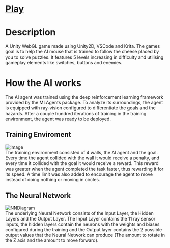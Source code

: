 # [Play](https://Davo0416.github.io/MouseAI/)

# **Description**
A Unity WebGL game made using Unity2D, VSCode and Krita. The games goal is to help the AI mouse that is trained to follow the cheese placed by you to solve puzzles. It features 5 levels increasing in difficulty and utilising gameplay elements like switches, buttons and enemies.

# **How the AI works**
The AI agent was trained using the deep reinforcement learning framework provided by the MLAgents package. To analyze its surroundings, the agent is equipped with ray-vision configured to differentiate the goals and the hazards. After a couple hundred iterations of training in the training environment, the agent was ready to be deployed.
## **Training Enviroment**
![image](https://github.com/user-attachments/assets/4a22280d-1f7a-449a-80d2-92b5298bdd5e) </br>
The training environment consisted of 4 walls, the AI agent and the goal. Every time the agent collided with the wall it would receive a penalty, and every time it collided with the goal it would receive a reward. This reward was greater when the agent completed the task faster, thus rewarding it for its speed. A time limit was also added to encourage the agent to move instead of doing nothing or moving in circles.

## **The Neural Network**
![NNDiagram](https://github.com/user-attachments/assets/6810ec70-6177-47d6-bc14-75c8d72416a5) </br>
The underlying Neural Network consists of the Input Layer, the Hidden Layers and the Output Layer. The Input Layer contains the 11 ray sensor inputs, the hidden layers contain the neurons with the weights and biases configured during the training and the Output layer contains the 2 possible output values that the Neural Network can produce (The amount to rotate in the Z axis and the amount to move forward). 
